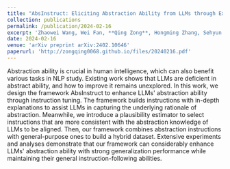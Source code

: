 ```yaml
---
title: "AbsInstruct: Eliciting Abstraction Ability from LLMs through Explanation Tuning with Plausibility Estimation"
collection: publications
permalink: /publication/2024-02-16
excerpt: 'Zhaowei Wang, Wei Fan, **Qing Zong**, Hongming Zhang, Sehyun Choi, Tianqing Fang, Xin Liu, Yangqiu Song, Ginny Y Wong, Simon See'
date: 2024-02-16
venue: 'arXiv preprint arXiv:2402.10646'
paperurl: 'http://zongqing0068.github.io/files/20240216.pdf'
---
```


Abstraction ability is crucial in human intelligence, which can also benefit various tasks in NLP study. Existing work shows that LLMs are deficient in abstract ability, and how to improve it remains unexplored. In this work, we design the framework AbsInstruct to enhance LLMs' abstraction ability through instruction tuning. The framework builds instructions with in-depth explanations to assist LLMs in capturing the underlying rationale of abstraction. Meanwhile, we introduce a plausibility estimator to select instructions that are more consistent with the abstraction knowledge of LLMs to be aligned. Then, our framework combines abstraction instructions with general-purpose ones to build a hybrid dataset. Extensive experiments and analyses demonstrate that our framework can considerably enhance LLMs' abstraction ability with strong generalization performance while maintaining their general instruction-following abilities.

